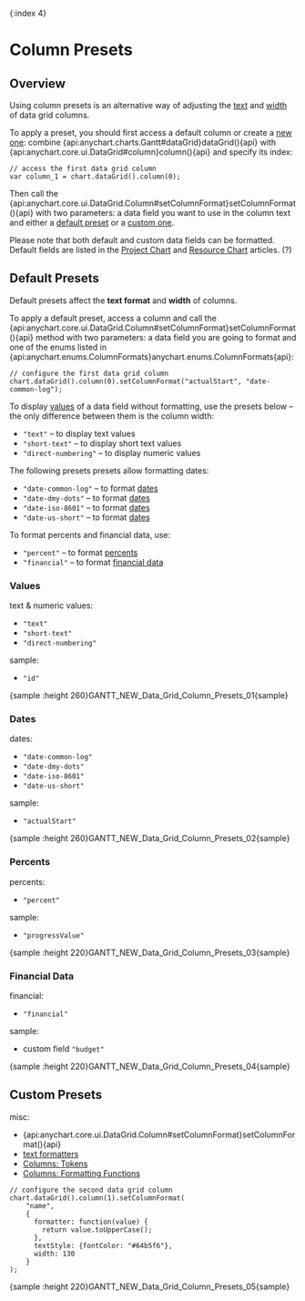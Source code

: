 {:index 4}
# Column Presets

## Overview

Using column presets is an alternative way of adjusting the [text](Columns#text_\(labels\)) and [width](Columns#width) of data grid columns.

To apply a preset, you should first access a default column or create a [new one](Columns#custom_columns): combine {api:anychart.charts.Gantt#dataGrid}dataGrid(){api} with {api:anychart.core.ui.DataGrid#column}column(){api} and specify its index:

```
// access the first data grid column
var column_1 = chart.dataGrid().column(0);
```

Then call the {api:anychart.core.ui.DataGrid.Column#setColumnFormat}setColumnFormat(){api} with two parameters: a data field you want to use in the column text and either a [default preset](#default_presets) or a [custom one](#custom_presets).

Please note that both default and custom data fields can be formatted. Default fields are listed in the [Project Chart](../Project_Chart#data_fields) and [Resource Chart](../Resource_Chart#data_fields) articles. (?)

## Default Presets

Default presets affect the **text format** and **width** of columns.

To apply a default preset, access a column and call the {api:anychart.core.ui.DataGrid.Column#setColumnFormat}setColumnFormat(){api} method with two parameters: a data field you are going to format and one of the enums listed in {api:anychart.enums.ColumnFormats}anychart.enums.ColumnFormats{api}:

```
// configure the first data grid column
chart.dataGrid().column(0).setColumnFormat("actualStart", "date-common-log");
```

To display [values](#values) of a data field without formatting, use the presets below – the only difference between them is the column width: 

* `"text"` – to display text values
* `"short-text"` – to display short text values
* `"direct-numbering"` – to display numeric values

The following presets presets allow formatting dates:

* `"date-common-log"` – to format [dates](#dates)
* `"date-dmy-dots"` – to format [dates](#dates)
* `"date-iso-8601"` – to format [dates](#dates)
* `"date-us-short"` – to format [dates](#dates)

To format percents and financial data, use:

* `"percent"` – to format [percents](#percents)
* `"financial"` – to format [financial data](#financial_data)

### Values

text & numeric values:

* `"text"`
* `"short-text"`
* `"direct-numbering"`

sample:

* `"id"`


{sample :height 260}GANTT\_NEW\_Data\_Grid\_Column\_Presets\_01{sample}

### Dates

dates:

* `"date-common-log"`
* `"date-dmy-dots"`
* `"date-iso-8601"`
* `"date-us-short"`

sample:

* `"actualStart"`


{sample :height 260}GANTT\_NEW\_Data\_Grid\_Column\_Presets\_02{sample}

### Percents

percents:

* `"percent"`

sample:

* `"progressValue"`

{sample :height 220}GANTT\_NEW\_Data\_Grid\_Column\_Presets\_03{sample}

### Financial Data

financial:

* `"financial"`

sample:

* custom field `"budget"`


{sample :height 220}GANTT\_NEW\_Data\_Grid\_Column\_Presets\_04{sample}

## Custom Presets

misc:

* {api:anychart.core.ui.DataGrid.Column#setColumnFormat}setColumnFormat(){api}
* [text formatters](../../Common_Settings/Text_Formatters)
* [Columns: Tokens](Columns#tokens)
* [Columns: Formatting Functions](Columns#formatting_functions)


```
// configure the second data grid column
chart.dataGrid().column(1).setColumnFormat(
    "name",
    {
      formatter: function(value) {
        return value.toUpperCase();
      },
      textStyle: {fontColor: "#64b5f6"},
      width: 130
    }
);
```

{sample :height 220}GANTT\_NEW\_Data\_Grid\_Column\_Presets\_05{sample}
